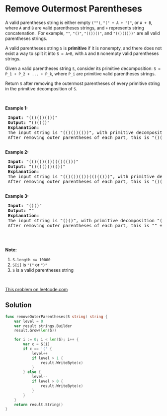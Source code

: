 # Remove Outermost Parentheses

<p>A valid parentheses string is either empty <code>(&quot;&quot;)</code>, <code>&quot;(&quot; + A + &quot;)&quot;</code>, or <code>A + B</code>, where <code>A</code> and <code>B</code> are valid parentheses strings, and <code>+</code> represents string concatenation.&nbsp; For example, <code>&quot;&quot;</code>, <code>&quot;()&quot;</code>, <code>&quot;(())()&quot;</code>, and <code>&quot;(()(()))&quot;</code> are all valid parentheses strings.</p>
 
 <p>A valid parentheses string <code>S</code> is <strong>primitive</strong> if it is nonempty, and there does not exist a way to split it into <code>S = A+B</code>, with <code>A</code> and <code>B</code> nonempty valid parentheses strings.</p>
 
 <p>Given a valid parentheses string <code>S</code>, consider its primitive decomposition: <code>S = P_1 + P_2 + ... + P_k</code>, where <code>P_i</code> are primitive valid parentheses strings.</p>
 
 <p>Return <code>S</code> after removing the outermost parentheses of every primitive string in the primitive decomposition of <code>S</code>.</p>
 
 <p>&nbsp;</p>
 
 <p><strong>Example 1:</strong></p>
 
 <pre>
 <strong>Input: </strong><span id="example-input-1-1">&quot;(()())(())&quot;</span>
 <strong>Output: </strong><span id="example-output-1">&quot;()()()&quot;</span>
 <strong>Explanation: </strong>
 The input string is &quot;(()())(())&quot;, with primitive decomposition &quot;(()())&quot; + &quot;(())&quot;.
 After removing outer parentheses of each part, this is &quot;()()&quot; + &quot;()&quot; = &quot;()()()&quot;.
 </pre>
 
 <div>
 <p><strong>Example 2:</strong></p>
 
 <pre>
 <strong>Input: </strong><span id="example-input-2-1">&quot;(()())(())(()(()))&quot;</span>
 <strong>Output: </strong><span id="example-output-2">&quot;()()()()(())&quot;</span>
 <strong>Explanation: </strong>
 The input string is &quot;(()())(())(()(()))&quot;, with primitive decomposition &quot;(()())&quot; + &quot;(())&quot; + &quot;(()(()))&quot;.
 After removing outer parentheses of each part, this is &quot;()()&quot; + &quot;()&quot; + &quot;()(())&quot; = &quot;()()()()(())&quot;.
 </pre>
 
 <div>
 <p><strong>Example 3:</strong></p>
 
 <pre>
 <strong>Input: </strong><span id="example-input-3-1">&quot;()()&quot;</span>
 <strong>Output: </strong><span id="example-output-3">&quot;&quot;</span>
 <strong>Explanation: </strong>
 The input string is &quot;()()&quot;, with primitive decomposition &quot;()&quot; + &quot;()&quot;.
 After removing outer parentheses of each part, this is &quot;&quot; + &quot;&quot; = &quot;&quot;.
 </pre>
 
 <p>&nbsp;</p>
 </div>
 </div>
 
 <p><strong>Note:</strong></p>
 
 <ol>
 <li><code>S.length &lt;= 10000</code></li>
 <li><code>S[i]</code> is <code>&quot;(&quot;</code> or <code>&quot;)&quot;</code></li>
 <li><code>S</code> is a valid parentheses string</li>
 </ol>
 
 <div>
 <div>
 <div>&nbsp;</div>
 </div>
 </div>

[This problem on leetcode.com](https://leetcode.com/problems/remove-outermost-parentheses/)

## Solution

```go
func removeOuterParentheses(S string) string {
	var level = 0
	var result strings.Builder
    result.Grow(len(S))

	for i := 0; i < len(S); i++ {
		var c = S[i]
		if c == '(' {
			level++
			if level > 1 {
				result.WriteByte(c)
			}
		} else {
			level--
			if level > 0 {
				result.WriteByte(c)
			}
		}
	}
	return result.String()
}
```
